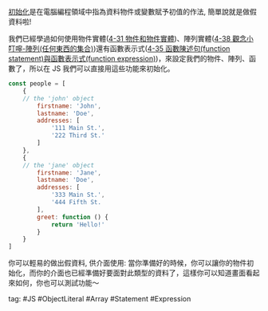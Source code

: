 [初始化](https://zh.wikipedia.org/wiki/%E5%88%9D%E5%A7%8B%E5%8C%96)是在電腦編程領域中指為資料物件或變數賦予初值的作法, 簡單說就是做假資料啦!

我們已經學過如何使用物件實體([4-31 物件和物件實體](4-31%20物件和物件實體.md))、陣列實體([4-38 觀念小叮嚀-陣列(任何東西的集合)](4-38%20觀念小叮嚀-陣列(任何東西的集合).md))還有函數表示式([4-35 函數陳述句(function statement)與函數表示式(function expression)](4-35%20函數陳述句(function%20statement)與函數表示式(function%20expression).md))，來設定我們的物件、陣列、函數了，所以在 JS 我們可以直接用這些功能來初始化。

```js
const people = [
	{
	// the 'john' object
		firstname: 'John',
		lastname: 'Doe',
		addresses: [
			'111 Main St.',
			'222 Third St.'
		]
	},
	{
	// the 'jane' object
		firstname: 'Jane',
		lastname: 'Doe',
		addresses: [
			'333 Main St.',
			'444 Fifth St.
		],
		greet: function () {
			return 'Hello!'
		}
	}
]
```

你可以輕易的做出假資料, 供介面使用: 當你準備好的時候，你可以讓你的物件初始化，而你的介面也已經準備好要面對此類型的資料了，這樣你可以知道畫面看起來如何，你也可以測試功能～

tag: #JS #ObjectLiteral #Array #Statement #Expression 